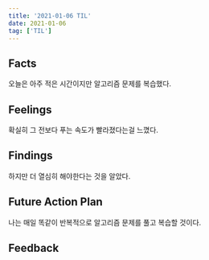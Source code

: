 ```yaml
---
title: '2021-01-06 TIL'
date: 2021-01-06
tag: ['TIL']
---
```


## Facts

오늘은 아주 적은 시간이지만 알고리즘 문제를 복습했다.

## Feelings

확실히 그 전보다 푸는 속도가 빨라졌다는걸 느꼈다.

## Findings

하지만 더 열심히 해야한다는 것을 알았다.

## Future Action Plan

나는 매일 똑같이 반복적으로 알고리즘 문제를 풀고 복습할 것이다.

## Feedback

